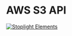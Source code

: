 # AWS S3 API

[![Stoplight Elements](https://img.shields.io/badge/Stoplight_Elements-Amazon_Simple_Storage_Service-blue)](https://elements-demo.stoplight.io/?spec=https://api.apis.guru/v2/specs/amazonaws.com/s3/2006-03-01/openapi.json#/)

<swagger-ui src="https://raw.githubusercontent.com/APIs-guru/openapi-directory/main/APIs/amazonaws.com/s3/2006-03-01/openapi.yaml"/>
